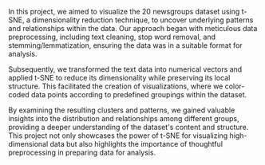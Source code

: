 In this project, we aimed to visualize the 20 newsgroups dataset using t-SNE, a dimensionality reduction technique, to uncover underlying patterns and relationships within the data. Our approach began with meticulous data preprocessing, including text cleaning, stop word removal, and stemming/lemmatization, ensuring the data was in a suitable format for analysis.

Subsequently, we transformed the text data into numerical vectors and applied t-SNE to reduce its dimensionality while preserving its local structure. This facilitated the creation of visualizations, where we color-coded data points according to predefined groupings within the dataset.

By examining the resulting clusters and patterns, we gained valuable insights into the distribution and relationships among different groups, providing a deeper understanding of the dataset's content and structure. This project not only showcases the power of t-SNE for visualizing high-dimensional data but also highlights the importance of thoughtful preprocessing in preparing data for analysis.
